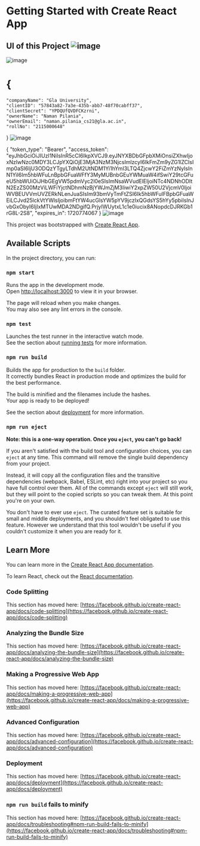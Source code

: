 # Getting Started with Create React App
## UI of this Project ![image](https://github.com/user-attachments/assets/09b88e17-1086-4e0b-897a-6fbe57898740)

![image](https://github.com/user-attachments/assets/12716883-ee19-4bb4-9149-5fb2becd0695)

# {
    "companyName": "Gla University",
    "clientID": "57843a82-7a3e-435b-abb7-48f70cabff37",
    "clientSecret": "YPDQUfQVDFCKzrni",
    "ownerName": "Naman Pilania",
    "ownerEmail": "naman.pilania_cs21@gla.ac.in",
    "rollNo": "2115000648"
}
![image](https://github.com/user-attachments/assets/db13c620-63e1-4a54-b3c0-750b63400ca8)


{
    "token_type": "Bearer",
    "access_token": "eyJhbGciOiJIUzI1NiIsInR5cCI6IkpXVCJ9.eyJNYXBDbGFpbXMiOnsiZXhwIjoxNzIwNzc0MDY3LCJpYXQiOjE3MjA3NzM3NjcsImlzcyI6IkFmZm9yZG1lZCIsImp0aSI6IjU3ODQzYTgyLTdhM2UtNDM1Yi1hYmI3LTQ4ZjcwY2FiZmYzNyIsInN1YiI6Im5hbWFuLnBpbGFuaWFfY3MyMUBnbGEuYWMuaW4ifSwiY29tcGFueU5hbWUiOiJHbGEgVW5pdmVyc2l0eSIsImNsaWVudElEIjoiNTc4NDNhODItN2EzZS00MzViLWFiYjctNDhmNzBjYWJmZjM3IiwiY2xpZW50U2VjcmV0IjoiWVBEUVVmUVZERkNLenJuaSIsIm93bmVyTmFtZSI6Ik5hbWFuIFBpbGFuaWEiLCJvd25lckVtYWlsIjoibmFtYW4ucGlsYW5pYV9jczIxQGdsYS5hYy5pbiIsInJvbGxObyI6IjIxMTUwMDA2NDgifQ.PrjyIWUytxL1c1e0iucix8ANopdcDJRKGb1rG8L-2S8",
    "expires_in": 1720774067
}
![image](https://github.com/user-attachments/assets/02861610-ca28-48ec-8fe3-d384947fe56e)


This project was bootstrapped with [Create React App](https://github.com/facebook/create-react-app).

## Available Scripts

In the project directory, you can run:

### `npm start`

Runs the app in the development mode.\
Open [http://localhost:3000](http://localhost:3000) to view it in your browser.

The page will reload when you make changes.\
You may also see any lint errors in the console.

### `npm test`

Launches the test runner in the interactive watch mode.\
See the section about [running tests](https://facebook.github.io/create-react-app/docs/running-tests) for more information.

### `npm run build`

Builds the app for production to the `build` folder.\
It correctly bundles React in production mode and optimizes the build for the best performance.

The build is minified and the filenames include the hashes.\
Your app is ready to be deployed!

See the section about [deployment](https://facebook.github.io/create-react-app/docs/deployment) for more information.

### `npm run eject`

**Note: this is a one-way operation. Once you `eject`, you can't go back!**

If you aren't satisfied with the build tool and configuration choices, you can `eject` at any time. This command will remove the single build dependency from your project.

Instead, it will copy all the configuration files and the transitive dependencies (webpack, Babel, ESLint, etc) right into your project so you have full control over them. All of the commands except `eject` will still work, but they will point to the copied scripts so you can tweak them. At this point you're on your own.

You don't have to ever use `eject`. The curated feature set is suitable for small and middle deployments, and you shouldn't feel obligated to use this feature. However we understand that this tool wouldn't be useful if you couldn't customize it when you are ready for it.

## Learn More

You can learn more in the [Create React App documentation](https://facebook.github.io/create-react-app/docs/getting-started).

To learn React, check out the [React documentation](https://reactjs.org/).

### Code Splitting

This section has moved here: [https://facebook.github.io/create-react-app/docs/code-splitting](https://facebook.github.io/create-react-app/docs/code-splitting)

### Analyzing the Bundle Size

This section has moved here: [https://facebook.github.io/create-react-app/docs/analyzing-the-bundle-size](https://facebook.github.io/create-react-app/docs/analyzing-the-bundle-size)

### Making a Progressive Web App

This section has moved here: [https://facebook.github.io/create-react-app/docs/making-a-progressive-web-app](https://facebook.github.io/create-react-app/docs/making-a-progressive-web-app)

### Advanced Configuration

This section has moved here: [https://facebook.github.io/create-react-app/docs/advanced-configuration](https://facebook.github.io/create-react-app/docs/advanced-configuration)

### Deployment

This section has moved here: [https://facebook.github.io/create-react-app/docs/deployment](https://facebook.github.io/create-react-app/docs/deployment)

### `npm run build` fails to minify

This section has moved here: [https://facebook.github.io/create-react-app/docs/troubleshooting#npm-run-build-fails-to-minify](https://facebook.github.io/create-react-app/docs/troubleshooting#npm-run-build-fails-to-minify)
